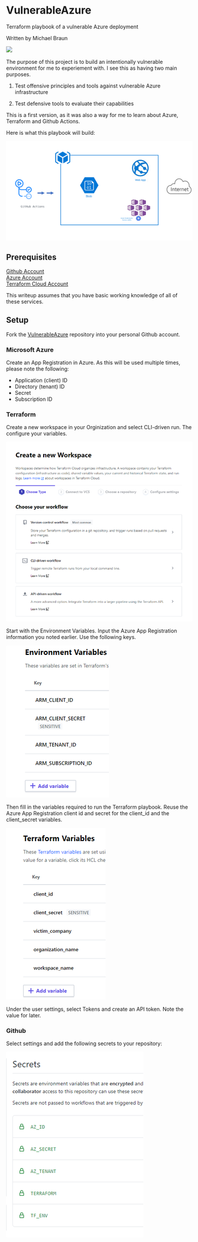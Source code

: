 # VulnerableAzure
Terraform playbook of a vulnerable Azure deployment

Written by Michael Braun

<p align="left">
    <img src="https://img.shields.io/badge/Version-1.0.0-red" />
</p>    


The purpose of this project is to build an intentionally vulnerable environment for me to experiement with. I see this as having two main purposes. <br>

1. Test offensive principles and tools against vulnerable Azure infrastructure

2. Test defensive tools to evaluate their capabilities

This is a first version, as it was also a way for me to learn about Azure, Terraform and Github Actions. 

Here is what this playbook will build:

![](images/diagram.PNG)

## Prerequisites

[Github Account](https://github.com) <br>
[Azure Account](https://portal.azure.com) <br>
[Terraform Cloud Account](https://terraform.io) <br>

This writeup assumes that you have basic working knowledge of all of these services. 

## Setup 

Fork the [VulnerableAzure](https://github.com/metalstormbass/VulnerableAzure) repository into your personal Github account. 
<br>

### Microsoft Azure
 Create an App Registration in Azure. As this will be used multiple times, please note the following:

- Application (client) ID
- Directory (tenant) ID
- Secret
- Subscription ID


### Terraform
Create a new workspace in your Orginization and select CLI-driven run. The configure your variables.

![](images/terraform1.png)

Start with the Environment Variables. Input the Azure App Registration information you noted earlier. Use the following keys.

![](/images/terraform2.PNG)

Then fill in the variables required to run the Terraform playbook. Reuse the Azure App Registration client id and secret for the client_id and the client_secret variables.

![](/images/terraform3.PNG)

Under the user settings, select Tokens and create an API token. Note the value for later. 

### Github 

Select settings and add the following secrets to your repository:

![](/images/github1.PNG)





